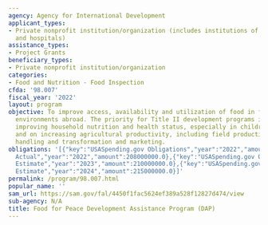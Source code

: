 ```yaml
---
agency: Agency for International Development
applicant_types:
- Private nonprofit institution/organization (includes institutions of higher education
  and hospitals)
assistance_types:
- Project Grants
beneficiary_types:
- Private nonprofit institution/organization
categories:
- Food and Nutrition - Food Inspection
cfda: '98.007'
fiscal_year: '2022'
layout: program
objective: To improve access, availability and utilization of food in food insecure
  environments abroad. The priority for Title II development programs is a focus on
  improving household nutrition and health status, especially in children and mothers,
  and on increasing agricultural productivity, including field production, post-harvest
  handling and transformation and marketing.
obligations: '[{"key":"USASpending.gov Obligations","year":"2022","amount":207889435.0},{"key":"SAM.gov
  Actual","year":"2022","amount":208000000.0},{"key":"USASpending.gov Obligations","year":"2023","amount":30686821.0},{"key":"SAM.gov
  Estimate","year":"2023","amount":210000000.0},{"key":"USASpending.gov Obligations","year":"2024","amount":0.0},{"key":"SAM.gov
  Estimate","year":"2024","amount":215000000.0}]'
permalink: /program/98.007.html
popular_name: ''
sam_url: https://sam.gov/fal/4450f1fac5624ef389a528f12827d474/view
sub-agency: N/A
title: Food for Peace Development Assistance Program (DAP)
---
```

